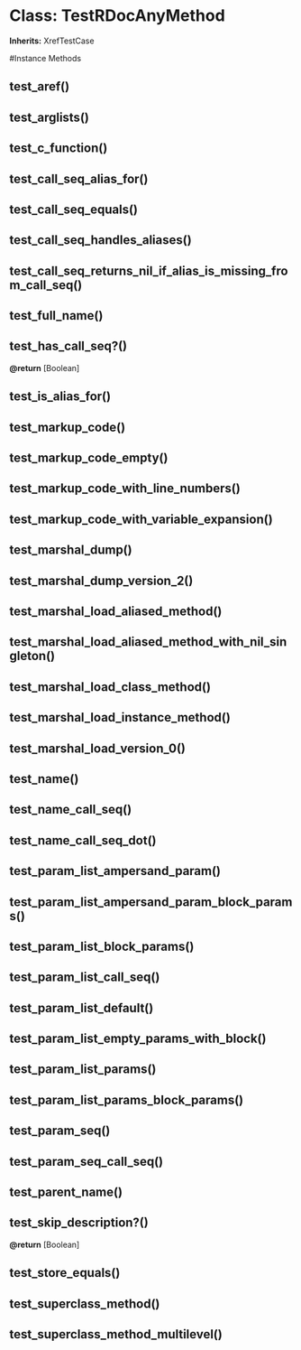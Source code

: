 # Class: TestRDocAnyMethod
**Inherits:** XrefTestCase
    




#Instance Methods
## test_aref() [](#method-i-test_aref)

## test_arglists() [](#method-i-test_arglists)

## test_c_function() [](#method-i-test_c_function)

## test_call_seq_alias_for() [](#method-i-test_call_seq_alias_for)

## test_call_seq_equals() [](#method-i-test_call_seq_equals)

## test_call_seq_handles_aliases() [](#method-i-test_call_seq_handles_aliases)

## test_call_seq_returns_nil_if_alias_is_missing_from_call_seq() [](#method-i-test_call_seq_returns_nil_if_alias_is_missing_from_call_seq)

## test_full_name() [](#method-i-test_full_name)

## test_has_call_seq?() [](#method-i-test_has_call_seq?)

**@return** [Boolean] 

## test_is_alias_for() [](#method-i-test_is_alias_for)

## test_markup_code() [](#method-i-test_markup_code)

## test_markup_code_empty() [](#method-i-test_markup_code_empty)

## test_markup_code_with_line_numbers() [](#method-i-test_markup_code_with_line_numbers)

## test_markup_code_with_variable_expansion() [](#method-i-test_markup_code_with_variable_expansion)

## test_marshal_dump() [](#method-i-test_marshal_dump)

## test_marshal_dump_version_2() [](#method-i-test_marshal_dump_version_2)

## test_marshal_load_aliased_method() [](#method-i-test_marshal_load_aliased_method)

## test_marshal_load_aliased_method_with_nil_singleton() [](#method-i-test_marshal_load_aliased_method_with_nil_singleton)

## test_marshal_load_class_method() [](#method-i-test_marshal_load_class_method)

## test_marshal_load_instance_method() [](#method-i-test_marshal_load_instance_method)

## test_marshal_load_version_0() [](#method-i-test_marshal_load_version_0)

## test_name() [](#method-i-test_name)

## test_name_call_seq() [](#method-i-test_name_call_seq)

## test_name_call_seq_dot() [](#method-i-test_name_call_seq_dot)

## test_param_list_ampersand_param() [](#method-i-test_param_list_ampersand_param)

## test_param_list_ampersand_param_block_params() [](#method-i-test_param_list_ampersand_param_block_params)

## test_param_list_block_params() [](#method-i-test_param_list_block_params)

## test_param_list_call_seq() [](#method-i-test_param_list_call_seq)

## test_param_list_default() [](#method-i-test_param_list_default)

## test_param_list_empty_params_with_block() [](#method-i-test_param_list_empty_params_with_block)

## test_param_list_params() [](#method-i-test_param_list_params)

## test_param_list_params_block_params() [](#method-i-test_param_list_params_block_params)

## test_param_seq() [](#method-i-test_param_seq)

## test_param_seq_call_seq() [](#method-i-test_param_seq_call_seq)

## test_parent_name() [](#method-i-test_parent_name)

## test_skip_description?() [](#method-i-test_skip_description?)

**@return** [Boolean] 

## test_store_equals() [](#method-i-test_store_equals)

## test_superclass_method() [](#method-i-test_superclass_method)

## test_superclass_method_multilevel() [](#method-i-test_superclass_method_multilevel)

